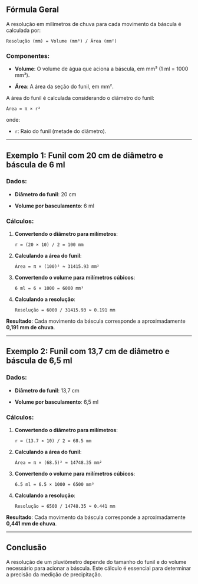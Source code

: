 ## Fórmula Geral



A resolução em milímetros de chuva para cada movimento da báscula é calculada por:



`Resolução (mm) = Volume (mm³) / Área (mm²)`



### Componentes:

- **Volume**: O volume de água que aciona a báscula, em mm³ (1 ml = 1000 mm³).

- **Área**: A área da seção do funil, em mm².



A área do funil é calculada considerando o diâmetro do funil:



`Área = π × r²`



onde:

- `r`: Raio do funil (metade do diâmetro).



---



## Exemplo 1: Funil com 20 cm de diâmetro e báscula de 6 ml



### Dados:

- **Diâmetro do funil**: 20 cm

- **Volume por basculamento**: 6 ml



### Cálculos:

1. **Convertendo o diâmetro para milímetros**:

   `r = (20 × 10) / 2 = 100 mm`



2. **Calculando a área do funil**:

   `Área = π × (100)² ≈ 31415.93 mm²`



3. **Convertendo o volume para milímetros cúbicos**:

   `6 ml = 6 × 1000 = 6000 mm³`



4. **Calculando a resolução**:

   `Resolução = 6000 / 31415.93 ≈ 0.191 mm`



**Resultado**: Cada movimento da báscula corresponde a aproximadamente **0,191 mm de chuva**.



---



## Exemplo 2: Funil com 13,7 cm de diâmetro e báscula de 6,5 ml



### Dados:

- **Diâmetro do funil**: 13,7 cm

- **Volume por basculamento**: 6,5 ml



### Cálculos:

1. **Convertendo o diâmetro para milímetros**:

   `r = (13.7 × 10) / 2 = 68.5 mm`



2. **Calculando a área do funil**:

   `Área = π × (68.5)² ≈ 14748.35 mm²`



3. **Convertendo o volume para milímetros cúbicos**:

   `6.5 ml = 6.5 × 1000 = 6500 mm³`



4. **Calculando a resolução**:

   `Resolução = 6500 / 14748.35 ≈ 0.441 mm`



**Resultado**: Cada movimento da báscula corresponde a aproximadamente **0,441 mm de chuva**.



---



## Conclusão



A resolução de um pluviômetro depende do tamanho do funil e do volume necessário para acionar a báscula. Este cálculo é essencial para determinar a precisão da medição de precipitação.


